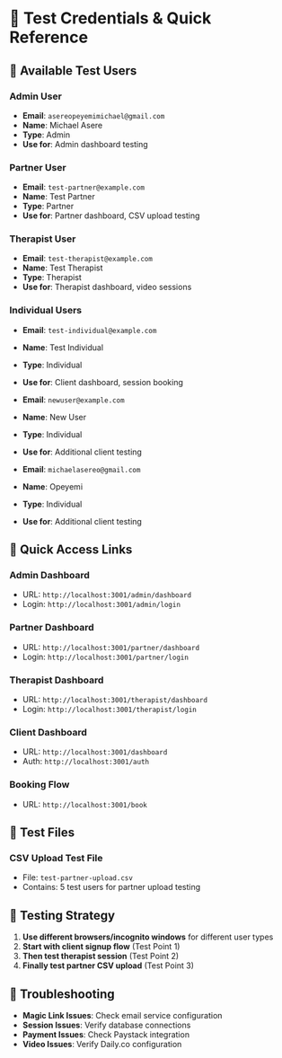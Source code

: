# 🧪 Test Credentials & Quick Reference

## 👥 **Available Test Users**

### **Admin User**
- **Email**: `asereopeyemimichael@gmail.com`
- **Name**: Michael Asere
- **Type**: Admin
- **Use for**: Admin dashboard testing

### **Partner User**
- **Email**: `test-partner@example.com`
- **Name**: Test Partner
- **Type**: Partner
- **Use for**: Partner dashboard, CSV upload testing

### **Therapist User**
- **Email**: `test-therapist@example.com`
- **Name**: Test Therapist
- **Type**: Therapist
- **Use for**: Therapist dashboard, video sessions

### **Individual Users**
- **Email**: `test-individual@example.com`
- **Name**: Test Individual
- **Type**: Individual
- **Use for**: Client dashboard, session booking

- **Email**: `newuser@example.com`
- **Name**: New User
- **Type**: Individual
- **Use for**: Additional client testing

- **Email**: `michaelasereo@gmail.com`
- **Name**: Opeyemi
- **Type**: Individual
- **Use for**: Additional client testing

## 🔗 **Quick Access Links**

### **Admin Dashboard**
- URL: `http://localhost:3001/admin/dashboard`
- Login: `http://localhost:3001/admin/login`

### **Partner Dashboard**
- URL: `http://localhost:3001/partner/dashboard`
- Login: `http://localhost:3001/partner/login`

### **Therapist Dashboard**
- URL: `http://localhost:3001/therapist/dashboard`
- Login: `http://localhost:3001/therapist/login`

### **Client Dashboard**
- URL: `http://localhost:3001/dashboard`
- Auth: `http://localhost:3001/auth`

### **Booking Flow**
- URL: `http://localhost:3001/book`

## 📁 **Test Files**

### **CSV Upload Test File**
- File: `test-partner-upload.csv`
- Contains: 5 test users for partner upload testing

## 🎯 **Testing Strategy**

1. **Use different browsers/incognito windows** for different user types
2. **Start with client signup flow** (Test Point 1)
3. **Then test therapist session** (Test Point 2)
4. **Finally test partner CSV upload** (Test Point 3)

## 🔧 **Troubleshooting**

- **Magic Link Issues**: Check email service configuration
- **Session Issues**: Verify database connections
- **Payment Issues**: Check Paystack integration
- **Video Issues**: Verify Daily.co configuration
